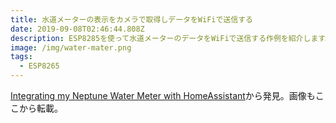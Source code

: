 ```yaml
---
title: 水道メーターの表示をカメラで取得しデータをWiFiで送信する
date: 2019-09-08T02:46:44.808Z
description: ESP8285を使って水道メーターのデータをWiFiで送信する作例を紹介します。
image: /img/water-mater.png
tags:
  - ESP8265
---
```

[Integrating my Neptune Water Meter with HomeAssistant](https://medium.com/@trumpetgod/integrating-my-neptune-water-meter-with-home-assistant-896712a8c893)から発見。画像もここから転載。

